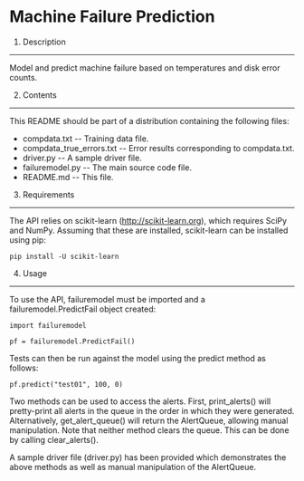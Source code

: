 Machine Failure Prediction
==========================

1. Description
--------------

Model and predict machine failure based on temperatures and disk error counts.

2. Contents
-----------

This README should be part of a distribution containing the following files:

 * compdata.txt -- Training data file.
 * compdata_true_errors.txt -- Error results corresponding to compdata.txt.
 * driver.py -- A sample driver file.
 * failuremodel.py -- The main source code file.
 * README.md -- This file.

3. Requirements
------------

The API relies on scikit-learn (http://scikit-learn.org), which requires SciPy 
and NumPy. Assuming that these are installed, scikit-learn can be installed
using pip:

    pip install -U scikit-learn

4. Usage
--------

To use the API, failuremodel must be imported and a failuremodel.PredictFail
object created:

    import failuremodel
    
    pf = failuremodel.PredictFail()

Tests can then be run against the model using the predict method
as follows:

    pf.predict("test01", 100, 0)

Two methods can be used to access the alerts. First, print_alerts() will
pretty-print all alerts in the queue in the order in which they were generated.
Alternatively, get_alert_queue() will return the AlertQueue, allowing manual
manipulation. Note that neither method clears the queue. This can be done by
calling clear_alerts().
    
A sample driver file (driver.py) has been provided which demonstrates the above
methods as well as manual manipulation of the AlertQueue. 
